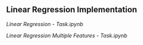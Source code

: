 ## Linear Regression Implementation

*Linear Regression - Task.ipynb*

*Linear Regression Multiple Features - Task.ipynb*

